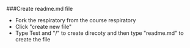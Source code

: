 ###Create readme.md file
- Fork the respiratory from the course respiratory
- Click "create new file"
- Type Test and "/" to create direcoty and then type "readme.md" to create the file
